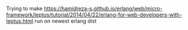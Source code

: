 Trying to make https://hamidreza-s.github.io/erlang/web/micro-framework/leptus/tutorial/2014/04/22/erlang-for-web-developers-with-leptus.html run on newest erlang dist

